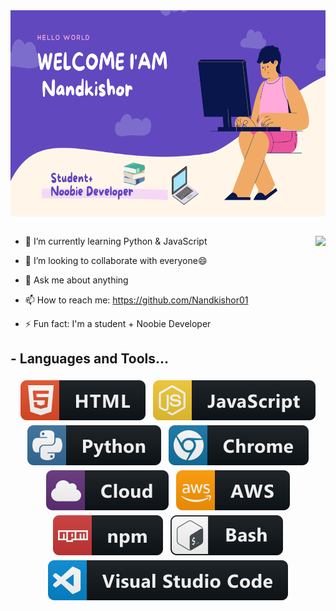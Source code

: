 <!-- <div align="center">
   <h1>Hi there, I'm <a href="https://github.com/Nandkishor01">Nandkishor</a> <img src="https://media.giphy.com/media/hvRJCLFzcasrR4ia7z/giphy.gif" width="25px"> </h1>
   
</div> -->
<div align="center">
<img align="center" src="https://github.com/Nandkishor01/Nandkishor01/blob/main/Welcome%20I'am%20Nandkishor.png" alt="Banner" width="1000" height="330">
</div>   
<br>
<div>
   <a href="https://github.com/anuraghazra/github-readme-stats">
      <img align="right" src="https://github-readme-stats.vercel.app/api?username=Nandkishor01&&show_icons=true&theme=radical" />
   </a>
 <p align="left">
  
- 🌱 I’m currently learning Python & JavaScript
      
- 👯 I’m looking to collaborate with everyone😄

- 💬 Ask me about anything

- 📫 How to reach me: https://github.com/Nandkishor01

- ⚡ Fun fact: I'm a student + Noobie Developer
</p>

   
## - Languages and Tools...

<p align="center">
  <img src="https://raw.githubusercontent.com/8bithemant/8bithemant/master/svg/dev/languages/html.svg" alt="html" style="vertical-align:top; margin:4px">    
  <img src="https://raw.githubusercontent.com/8bithemant/8bithemant/master/svg/dev/languages/js.svg" alt="js" style="vertical-align:top; margin:4px">
  <img src="https://raw.githubusercontent.com/8bithemant/8bithemant/master/svg/dev/languages/python.svg" alt="python" style="vertical-align:top; margin:4px">
  <img src="https://raw.githubusercontent.com/8bithemant/8bithemant/master/svg/dev/misc/chrome.svg" alt="chrome" style="vertical-align:top; margin:4px">
  <img src="https://raw.githubusercontent.com/8bithemant/8bithemant/master/svg/dev/misc/cloud.svg" alt="cloud" style="vertical-align:top; margin:4px">
  <img src="https://raw.githubusercontent.com/8bithemant/8bithemant/master/svg/dev/services/aws.svg" alt="aws" style="vertical-align:top; margin:4px">
  <img src="https://raw.githubusercontent.com/8bithemant/8bithemant/master/svg/dev/services/npm.svg" alt="npm" style="vertical-align:top; margin:4px">
  <img src="https://raw.githubusercontent.com/8bithemant/8bithemant/master/svg/dev/tools/bash.svg" alt="bash" style="vertical-align:top; margin:4px">
  <img src="https://raw.githubusercontent.com/8bithemant/8bithemant/master/svg/dev/tools/visualstudio_code.svg" alt="vscode" style="vertical-align:top; margin:4px">
</p>
<!---
Nandkishor01/Nandkishor01 is a ✨ special ✨ repository because its `README.md` (this file) appears on your GitHub profile.
You can click the Preview link to take a look at your changes.
--->
